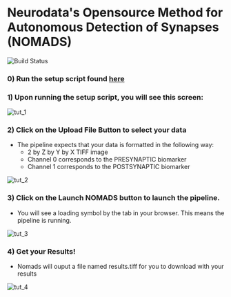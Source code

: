# Neurodata's Opensource Method for Autonomous Detection of Synapses (NOMADS)
![Build Status](https://travis-ci.org/neurodata/nomads_deploy.svg?branch=master)

### 0) Run the setup script found [here](https://cdn.rawgit.com/neurodata/nomads_deploy/master/setup.sh)

### 1) Upon running the setup script, you will see this screen:

![tut_1](https://github.com/neurodata/nomads_deploy/blob/master/README_assets/tut_1.png)

### 2) Click on the Upload File Button to select your data
  - The pipeline expects that your data is formatted in the following way:
    - 2 by Z by Y by X TIFF image
    - Channel 0 corresponds to the PRESYNAPTIC biomarker
    - Channel 1 corresponds to the POSTSYNAPTIC biomarker

![tut_2](https://github.com/neurodata/nomads_deploy/blob/master/README_assets/tut_2.png)

### 3) Click on the Launch NOMADS button to launch the pipeline.
  - You will see a loading symbol by the tab in your browser. This means the pipeline is running.

![tut_3](https://github.com/neurodata/nomads_deploy/blob/master/README_assets/tut_3.png)

### 4) Get your Results!
  - Nomads will ouput a file named results.tiff for you to download with your results  

![tut_4](https://github.com/neurodata/nomads_deploy/blob/master/README_assets/tut_4.png)
